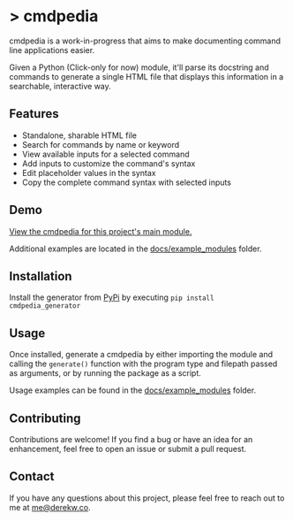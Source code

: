 # > cmdpedia

cmdpedia is a work-in-progress that aims to make documenting command line applications easier.

Given a Python (Click-only for now) module, it'll parse its docstring and commands to generate a single HTML file that displays this information in a searchable, interactive way.

## Features

- Standalone, sharable HTML file
- Search for commands by name or keyword
- View available inputs for a selected command
- Add inputs to customize the command's syntax
- Edit placeholder values in the syntax
- Copy the complete command syntax with selected inputs

## Demo

[View the cmdpedia for this project's main module.](https://derekology.github.io/cmdpedia/)

Additional examples are located in the [docs/example_modules](https://github.com/derekology/cmdpedia/tree/main/docs/example_modules) folder.

## Installation

Install the generator from [PyPi](https://pypi.org/project/cmdpedia-generator/) by executing `pip install cmdpedia_generator`

## Usage

Once installed, generate a cmdpedia by either importing the module and calling the `generate()` function with the program type and filepath passed as arguments, or by running the package as a script.

Usage examples can be found in the [docs/example_modules](https://github.com/derekology/cmdpedia/tree/main/docs/example_modules) folder.

## Contributing

Contributions are welcome! If you find a bug or have an idea for an enhancement, feel free to open an issue or submit a pull request.

## Contact

If you have any questions about this project, please feel free to reach out to me at me@derekw.co.
